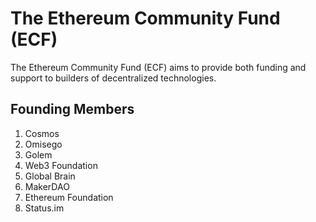 # The Ethereum Community Fund (ECF)

The Ethereum Community Fund (ECF) aims to provide both funding and support to builders of decentralized technologies.

## Founding Members
1. Cosmos
2. Omisego
3. Golem
4. Web3 Foundation
5. Global Brain
6. MakerDAO
7. Ethereum Foundation 
8. Status.im


